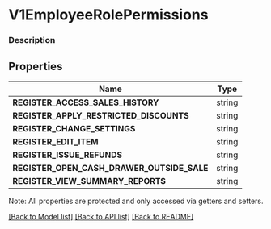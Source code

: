 # V1EmployeeRolePermissions

### Description



## Properties
Name | Type
------------ | -------------
**REGISTER_ACCESS_SALES_HISTORY** | string
**REGISTER_APPLY_RESTRICTED_DISCOUNTS** | string
**REGISTER_CHANGE_SETTINGS** | string
**REGISTER_EDIT_ITEM** | string
**REGISTER_ISSUE_REFUNDS** | string
**REGISTER_OPEN_CASH_DRAWER_OUTSIDE_SALE** | string
**REGISTER_VIEW_SUMMARY_REPORTS** | string

Note: All properties are protected and only accessed via getters and setters.

[[Back to Model list]](../../README.md#documentation-for-models) [[Back to API list]](../../README.md#documentation-for-api-endpoints) [[Back to README]](../../README.md)

